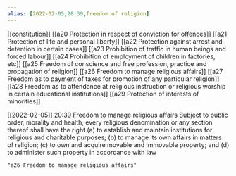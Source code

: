```yaml
---
alias: [2022-02-05,20:39,freedom of religion]
---
```

[[constitution]] [[a20 Protection in respect of conviction for offences]] [[a21 Protection of life and personal liberty]] [[a22 Protection against arrest and detention in certain cases]] [[a23 Prohibition of traffic in human beings and forced labour]] [[a24 Prohibition of employment of children in factories, etc]] [[a25 Freedom of conscience and free profession, practice and propagation of religion]] [[a26 Freedom to manage religious affairs]] [[a27 Freedom as to payment of taxes for promotion of any particular religion]] [[a28 Freedom as to attendance at religious instruction or religious worship in certain educational institutions]] [[a29 Protection of interests of minorities]]

[[2022-02-05]] 20:39
Freedom to manage religious affairs Subject to public order, morality and health, every religious denomination or any section thereof shall have the right
(a) to establish and maintain institutions for religious and charitable purposes;
(b) to manage its own affairs in matters of religion;
(c) to own and acquire movable and immovable property; and
(d) to administer such property in accordance with law
```query 2022-03-26 18:28
"a26 Freedom to manage religious affairs"
```